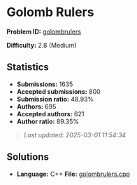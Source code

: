 # Golomb Rulers

**Problem ID:** [golombrulers](https://open.kattis.com/problems/golombrulers)

**Difficulty:** 2.8 (Medium)

## Statistics

- **Submissions:** 1635
- **Accepted submissions:** 800
- **Submission ratio:** 48.93%
- **Authors:** 695
- **Accepted authors:** 621
- **Author ratio:** 89.35%

> *Last updated: 2025-03-01 11:54:34*

## Solutions

- **Language:** C++
  **File:** [golombrulers.cpp](./golombrulers.cpp)

